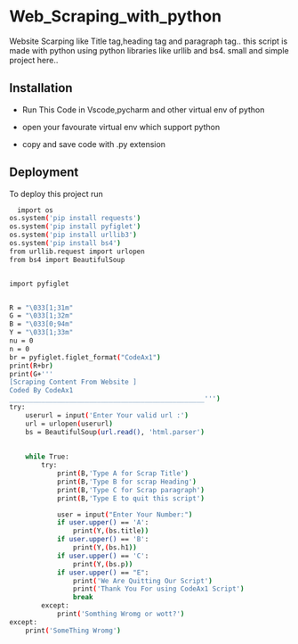 
# Web_Scraping_with_python

Website Scarping like Title tag,heading tag and paragraph tag..
this script is made with python using python libraries like urllib and bs4.
small and simple project here..





## Installation

- Run This Code in Vscode,pycharm and other virtual env of python


- open your favourate virtual env which support python
- copy and save code with .py extension
    
## Deployment

To deploy this project run

```bash
  import os
os.system('pip install requests')
os.system('pip install pyfiglet')
os.system('pip install urllib3')
os.system('pip install bs4')
from urllib.request import urlopen
from bs4 import BeautifulSoup


import pyfiglet


R = "\033[1;31m"
G = "\033[1;32m"
B = "\033[0;94m"
Y = "\033[1;33m"
nu = 0
n = 0
br = pyfiglet.figlet_format("CodeAx1")
print(R+br)
print(G+'''
[Scraping Content From Website ]
Coded By CodeAx1
_________________________________________________''')
try:
    userurl = input('Enter Your valid url :')
    url = urlopen(userurl)
    bs = BeautifulSoup(url.read(), 'html.parser')
        
    
    while True:
        try:
            print(B,'Type A for Scrap Title')
            print(B,'Type B for scrap Heading')
            print(B,'Type C for Scrap paragraph')
            print(B,'Type E to quit this script')

            user = input("Enter Your Number:")
            if user.upper() == 'A':
                print(Y,(bs.title))
            if user.upper() == 'B':
                print(Y,(bs.h1))
            if user.upper() == 'C':
                print(Y,(bs.p))
            if user.upper() == "E":
                print('We Are Quitting Our Script')
                print('Thank You For using CodeAx1 Script')
                break
        except:
            print('Somthing Wromg or wott?')
except:
    print('SomeThing Wromg')


```

